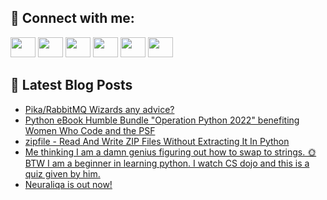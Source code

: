 ## 🔎 Connect with me:
[<img height="32" width="40" src="https://cdn.jsdelivr.net/npm/simple-icons@v5/icons/telegram.svg" />](https://t.me/bullbesh)
[<img height="32" width="40" src="https://cdn.jsdelivr.net/npm/simple-icons@v5/icons/vk.svg" />](https://vk.com/bullbesh)
[<img height="32" width="40" src="https://cdn.jsdelivr.net/npm/simple-icons@v5/icons/twitter.svg" />](https://twitter.com/bullbesh1)
[<img height="32" width="40" src="https://cdn.jsdelivr.net/npm/simple-icons@v5/icons/instagram.svg" />](https://www.instagram.com/bullbesh)
[<img height="32" width="40" src="https://cdn.jsdelivr.net/npm/simple-icons@v5/icons/reddit.svg" />](https://www.reddit.com/user/bullbesh)
[<img height="32" width="40" src="https://cdn.jsdelivr.net/npm/simple-icons@v5/icons/youtube.svg" />](https://www.youtube.com/channel/UCtfjRs6uzgq5mfm8S06WTcg)

## 📕 Latest Blog Posts
<!-- BLOG-POST-LIST:START -->
- [Pika/RabbitMQ Wizards any advice?](https://www.reddit.com/r/Python/comments/vtpyh8/pikarabbitmq_wizards_any_advice/)
- [Python eBook Humble Bundle &quot;Operation Python 2022&quot; benefiting Women Who Code and the PSF](https://www.reddit.com/r/Python/comments/vtp4fg/python_ebook_humble_bundle_operation_python_2022/)
- [zipfile - Read And Write ZIP Files Without Extracting It In Python](https://www.reddit.com/r/Python/comments/vtm9vn/zipfile_read_and_write_zip_files_without/)
- [Me thinking I am a damn genius figuring out how to swap to strings. 🌞 BTW I am a beginner in learning python. I watch CS dojo and this is a quiz given by him.](https://www.reddit.com/r/Python/comments/vtkblx/me_thinking_i_am_a_damn_genius_figuring_out_how/)
- [Neuraliqa is out now!](https://www.reddit.com/r/Python/comments/vtjzwr/neuraliqa_is_out_now/)
<!-- BLOG-POST-LIST:END -->
